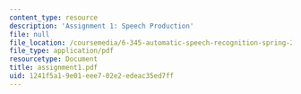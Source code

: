 ```yaml
---
content_type: resource
description: 'Assignment 1: Speech Production'
file: null
file_location: /coursemedia/6-345-automatic-speech-recognition-spring-2003/1241f5a19e01eee702e2edeac35ed7ff_assignment1.pdf
file_type: application/pdf
resourcetype: Document
title: assignment1.pdf
uid: 1241f5a1-9e01-eee7-02e2-edeac35ed7ff
---
```

